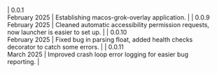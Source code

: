 | 0.0.1<br>February 2025 | Establishing macos-grok-overlay application. |
| 0.0.9<br>February 2025 | Cleaned automatic accessibility permission requests, <br> now launcher is easier to set up. |
| 0.0.10<br>February 2025 | Fixed bug in parsing float, added health checks <br> decorator to catch some errors. |
| 0.0.11<br>March 2025 | Improved crash loop error logging for easier bug <br> reporting. |

